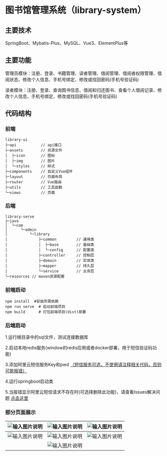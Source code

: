 # 图书馆管理系统（library-system）

## 主要技术

SpringBoot、Mybatis-Plus、MySQL、Vue3、ElementPlus等

## 主要功能

管理员模块：注册、登录、书籍管理、读者管理、借阅管理、借阅者权限管理、借阅状态、修改个人信息、手机号绑定、修改或找回密码(手机号验证码)

读者模块：注册、登录、查询图书信息、借阅和归还图书、查看个人借阅记录、修改个人信息、手机号绑定、修改或找回密码(手机号验证码)

## 代码结构

### 前端

```shell
library-ui
├─api			// api接口
├─assets		// 资源文件	
│  ├─icon	 	// 图标
│  ├─img	 	// 图片
│  └─styles	 	// 样式
├─components	// 自定义Vue组件
├─layout		// 页面布局
├─router		// Vue路由
├─utils			// 工具函数
└─views			// 页面
```

### 后端

```shell
library-serve
├─java
│  └─com
│      └─admin
│          └─library
│              ├─common			// 通用类
│              │  ├─base		// 基础类
│              │  └─config		// 配置类
│              ├─controller		// 控制层
│              ├─domain			// 实体类
│              ├─mapper			// 持久层
│              └─service		// 业务层
└─resources	// maven资源配置
```
### 前端启动
```shell
npm install  #安装所需依赖
npm run serve  # 启动前端项目
npm build      # 打包前端项目(dist)部署
```
### 后端启动
1.运行根目录中的sql文件，测试连接数据库

2.启动本地redis服务(window的redis应用或者docker部署，用于短信验证码功能)

3.添加阿里云短信服务Key和pwd [（短信服务可选，不使用请注释相关代码，否则可能报错）](https://github.com/wzunjh/Library-Management-System/issues/1)

4.运行springboot启动类

5.当报错显示阿里云短信请求不存在时(可选择删除此功能)，请查看Issues解决问题 [点击这里](https://github.com/wzunjh/Library-Management-System/issues/1) 

### 部分页面展示
| ![输入图片说明](vue/public/%E5%9B%BE%E7%89%873.png)  | ![输入图片说明](vue/public/%E5%9B%BE%E7%89%876.png)  | ![输入图片说明](vue/public/%E5%9B%BE%E7%89%87.png)  |
|---|---|---|
| ![输入图片说明](vue/public/%E5%9B%BE%E7%89%871.png)  |  ![输入图片说明](vue/public/%E5%9B%BE%E7%89%872.png) | ![输入图片说明](vue/public/%E5%9B%BE%E7%89%878.png)  |
|   | ![输入图片说明](vue/public/%E5%9B%BE%E7%89%879.png)  |   |

